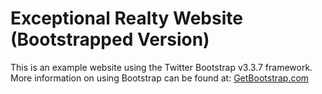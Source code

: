 # Exceptional Realty Website (Bootstrapped Version)

This is an example website using the Twitter Bootstrap v3.3.7 framework.
More information on using Bootstrap can be found at: [GetBootstrap.com](http://getbootstrap.com/)

